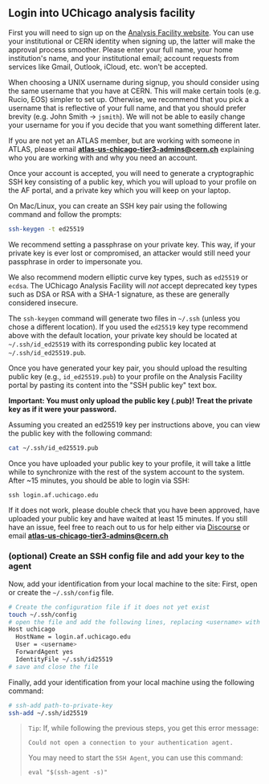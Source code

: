 ## Login into UChicago analysis facility

First you will need to sign up on the [Analysis Facility
website](https://af.uchicago.edu/). You can use your institutional or CERN
identity when signing up, the latter will make the approval process smoother.
Please enter your full name, your home institution's name, and your
institutional email; account requests from services like Gmail, Outlook,
iCloud, etc. won't be accepted. 

When choosing a UNIX username during signup, you should consider using the same
username that you have at CERN. This will make certain tools (e.g. Rucio, EOS)
simpler to set up. Otherwise, we recommend that you pick a username that is
reflective of your full name, and that you should prefer brevity (e.g. John
Smith -> `jsmith`). We will not be able to easily change your username for you
if you decide that you want something different later.

If you are not yet an ATLAS member, but are working with someone in ATLAS,
please email **atlas-us-chicago-tier3-admins@cern.ch** explaining who you are
working with and why you need an account.

Once your account is accepted, you will need to generate a cryptographic SSH
key consisting of a public key, which you will upload to your profile on the AF
portal, and a private key which you will keep on your laptop.

On Mac/Linux, you can create an SSH key pair using the following command and
follow the prompts:

```sh
ssh-keygen -t ed25519
```

We recommend setting a passphrase on your private key. This way, if your
private key is ever lost or compromised, an attacker would still need your
passphrase in order to impersonate you.

We also recommend modern elliptic curve key types, such as `ed25519` or
`ecdsa`. The UChicago Analysis Facility will *not* accept deprecated key types
such as DSA or RSA with a SHA-1 signature, as these are generally considered
insecure.

The `ssh-keygen` command will generate two files in `~/.ssh` (unless you chose
a different location). If you used the `ed25519` key type recommend above with
the default location, your private key should be located at `~/.ssh/id_ed25519`
with its corresponding public key located at `~/.ssh/id_ed25519.pub`.

Once you have generated your key pair, you should upload the resulting public
key (e.g., `id_ed25519.pub`) to your profile on the Analysis Facility portal
by pasting its content into the "SSH public key" text box.

**Important: You must only upload the public key (.pub)! Treat the private key
as if it were your password.**

Assuming you created an ed25519 key per instructions above, you can view the
public key with the following command:

```sh
cat ~/.ssh/id_ed25519.pub
```

Once you have uploaded your public key to your profile, it will take a little
while to synchronize with the rest of the system account to the system. After
~15 minutes, you should be able to login via SSH:
```
ssh login.af.uchicago.edu
```

If it does not work, please double check that you have been approved, have
uploaded your public key and have waited at least 15 minutes. If you still have
an issue, feel free to reach out to us for help either via
[Discourse](https://atlas-talk.sdcc.bnl.gov/) or email
**atlas-us-chicago-tier3-admins@cern.ch**

### (optional) Create an SSH config file and add your key to the agent 

Now, add your identification from your local machine to the site:
First, open or create the `~/.ssh/config` file.

```sh
# Create the configuration file if it does not yet exist
touch ~/.ssh/config
# open the file and add the following lines, replacing <username> with your username:
Host uchicago
  HostName = login.af.uchicago.edu
  User = <username> 
  ForwardAgent yes
  IdentityFile ~/.ssh/id25519
# save and close the file
```

Finally, add your identification from your local machine using the following command:

```sh
# ssh-add path-to-private-key 
ssh-add ~/.ssh/id25519
```

> `Tip`: If, while following the previous steps, you get this error message:  
> 
>     Could not open a connection to your authentication agent.
> You may need to start the `SSH Agent`, you can use this command:  
>    ```
>    eval "$(ssh-agent -s)"
>    ```   
